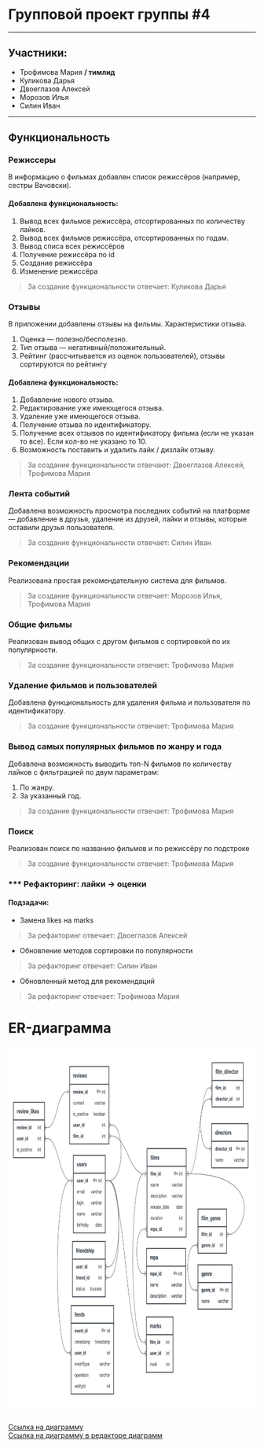 # Групповой проект группы #4

* * *

## Участники:

* Трофимова Мария **/ тимлид**
* Куликова Дарья
* Двоеглазов Алексей
* Морозов Илья
* Силин Иван

* * *
## Функциональность

### Режиссеры
В информацию о фильмах добавлен список режиссёров (например, сестры Вачовски). 
#### Добавлена функциональность:
1. Вывод всех фильмов режиссёра, отсортированных по количеству лайков.
2. Вывод всех фильмов режиссёра, отсортированных по годам.
3. Вывод списа всех режиссёров
4. Получение режиссёра по id
5. Создание режиссёра
6. Изменение режиссёра
> За создание функциональности отвечает: Куликова Дарья

### Отзывы
В приложении добавлены отзывы на фильмы.
Характеристики отзыва.
1. Оценка — полезно/бесполезно.
2. Тип отзыва — негативный/положительный.
3. Рейтинг (рассчитывается из оценок пользователей), отзывы сортируются по рейтингу 
#### Добавлена функциональность:
1. Добавление нового отзыва.
2. Редактирование уже имеющегося отзыва.
3. Удаление уже имеющегося отзыва.
4. Получение отзыва по идентификатору.
5. Получение всех отзывов по идентификатору фильма (если  не указан то все). Если кол-во не указано то 10.
6. Возможность поставить и удалить лайк / дизлайк отзыву.
>За создание функциональности отвечают: Двоеглазов Алексей, Трофимова Мария

### Лента событий
Добавлена возможность просмотра последних событий на платформе — добавление в друзья, удаление из друзей, лайки и отзывы, которые оставили друзья пользователя.
> За создание функциональности отвечает: Силин Иван

### Рекомендации
Реализована простая рекомендательную система для фильмов.
> За создание функциональности отвечает: Морозов Илья, Трофимова Мария

### Общие фильмы
Реализован вывод общих с другом фильмов с сортировкой по их популярности.
> За создание функциональности отвечает: Трофимова Мария

### Удаление фильмов и пользователей
Добавлена функциональность для удаления фильма и пользователя по идентификатору.
> За создание функциональности отвечает: Трофимова Мария

### Вывод самых популярных фильмов по жанру и года
Добавлена возможность выводить топ-N фильмов по количеству лайков с фильтрацией по двум параметрам:
1. По жанру.
2. За указанный год.
> За создание функциональности отвечает: Трофимова Мария

### Поиск
Реализован поиск по названию фильмов и по режиссёру по подстроке
> За создание функциональности отвечает: Трофимова Мария

### *** Рефакторинг: лайки → оценки
#### Подзадачи:
- Замена likes на marks
> За рефакторинг отвечает: Двоеглазов Алексей
- Обновление методов сортировки по популярности
> За рефакторинг отвечает: Силин Иван
- Обновленный метод для рекомендаций
> За рефакторинг отвечает: Трофимова Мария

# ER-диаграмма

<img alt = "ER-диаграмма" src = "src/main/resources/static/filmorateER.jpg" width="820" height = "750">

[Ссылка на диаграмму](src/main/resources/static/filmorateER.jpg)\
[Ссылка на диаграмму в редакторе диаграмм](https://app.quickdatabasediagrams.com/#/d/avNQfe)
